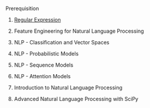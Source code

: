Prerequisition
1. [Regular Expression](https://github.com/SophrosyneEunoia/Sentinel/blob/main/Ch.1%20-%20Python%20Programming/Python%20Regular%20Expression.ipynb)

0. Feature Engineering for Natural Language Processing
1. NLP - Classification and Vector Spaces
2. NLP - Probabilistic Models
3. NLP - Sequence Models
4. NLP - Attention Models
5. Introduction to Natural Language Processing
6. Advanced Natural Language Processing with SciPy